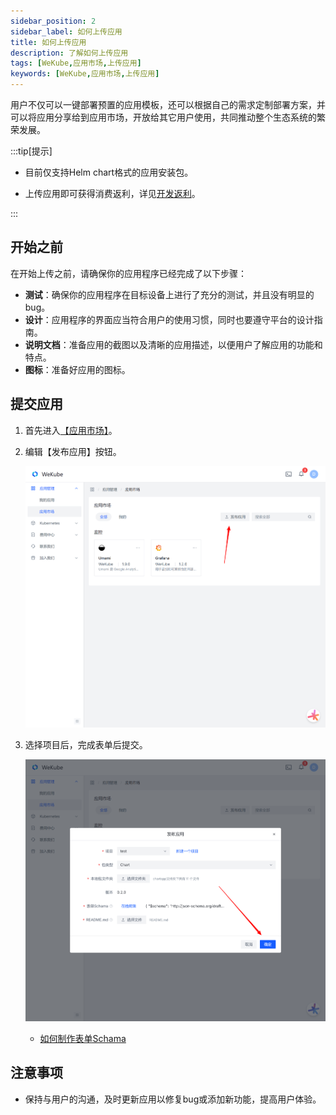 ```yaml
---
sidebar_position: 2
sidebar_label: 如何上传应用
title: 如何上传应用
description: 了解如何上传应用
tags: [WeKube,应用市场,上传应用]
keywords: [WeKube,应用市场,上传应用]
---
```


用户不仅可以一键部署预置的应用模板，还可以根据自己的需求定制部署方案，并可以将应用分享给到应用市场，开放给其它用户使用，共同推动整个生态系统的繁荣发展。

:::tip[提示]

- 目前仅支持Helm chart格式的应用安装包。

- 上传应用即可获得消费返利，详见[开发返利](https://wekube.com/zh-Hans/joinus/publish)。

:::

## 开始之前

在开始上传之前，请确保你的应用程序已经完成了以下步骤：

- **测试**：确保你的应用程序在目标设备上进行了充分的测试，并且没有明显的bug。
- **设计**：应用程序的界面应当符合用户的使用习惯，同时也要遵守平台的设计指南。
- **说明文档**：准备应用的截图以及清晰的应用描述，以便用户了解应用的功能和特点。
- **图标**：准备好应用的图标。



## 提交应用

1. 首先进入[【应用市场】](https://wekube.com/zh-Hans/application/market)。

2. 编辑【发布应用】按钮。

   ![应用市场页面](./img/application-market-upload-tips.png)

3. 选择项目后，完成表单后提交。

   ![完成表单后提交](./img/application-market-submit.png)

   - [如何制作表单Schama](./make-form-schama)



## 注意事项

- 保持与用户的沟通，及时更新应用以修复bug或添加新功能，提高用户体验。